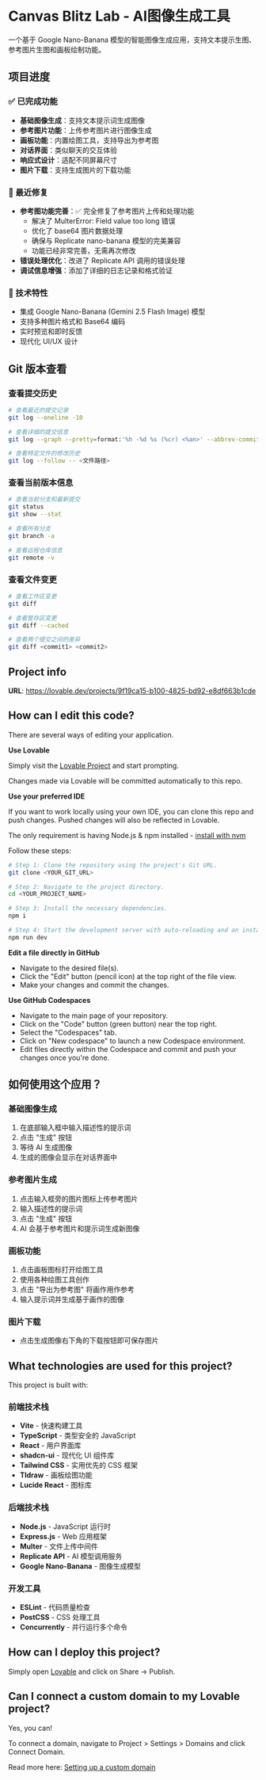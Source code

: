 # Canvas Blitz Lab - AI图像生成工具

一个基于 Google Nano-Banana 模型的智能图像生成应用，支持文本提示生图、参考图片生图和画板绘制功能。

## 项目进度

### ✅ 已完成功能
- **基础图像生成**：支持文本提示词生成图像
- **参考图片功能**：上传参考图片进行图像生成
- **画板功能**：内置绘图工具，支持导出为参考图
- **对话界面**：类似聊天的交互体验
- **响应式设计**：适配不同屏幕尺寸
- **图片下载**：支持生成图片的下载功能

### 🔧 最近修复
- **参考图功能完善**：✅ 完全修复了参考图片上传和处理功能
  - 解决了 MulterError: Field value too long 错误
  - 优化了 base64 图片数据处理
  - 确保与 Replicate nano-banana 模型的完美兼容
  - 功能已经非常完善，无需再次修改
- **错误处理优化**：改进了 Replicate API 调用的错误处理
- **调试信息增强**：添加了详细的日志记录和格式验证

### 🚀 技术特性
- 集成 Google Nano-Banana (Gemini 2.5 Flash Image) 模型
- 支持多种图片格式和 Base64 编码
- 实时预览和即时反馈
- 现代化 UI/UX 设计

## Git 版本查看

### 查看提交历史
```bash
# 查看最近的提交记录
git log --oneline -10

# 查看详细的提交信息
git log --graph --pretty=format:'%h -%d %s (%cr) <%an>' --abbrev-commit

# 查看特定文件的修改历史
git log --follow -- <文件路径>
```

### 查看当前版本信息
```bash
# 查看当前分支和最新提交
git status
git show --stat

# 查看所有分支
git branch -a

# 查看远程仓库信息
git remote -v
```

### 查看文件变更
```bash
# 查看工作区变更
git diff

# 查看暂存区变更
git diff --cached

# 查看两个提交之间的差异
git diff <commit1> <commit2>
```

## Project info

**URL**: https://lovable.dev/projects/9f19ca15-b100-4825-bd92-e8df663b1cde

## How can I edit this code?

There are several ways of editing your application.

**Use Lovable**

Simply visit the [Lovable Project](https://lovable.dev/projects/9f19ca15-b100-4825-bd92-e8df663b1cde) and start prompting.

Changes made via Lovable will be committed automatically to this repo.

**Use your preferred IDE**

If you want to work locally using your own IDE, you can clone this repo and push changes. Pushed changes will also be reflected in Lovable.

The only requirement is having Node.js & npm installed - [install with nvm](https://github.com/nvm-sh/nvm#installing-and-updating)

Follow these steps:

```sh
# Step 1: Clone the repository using the project's Git URL.
git clone <YOUR_GIT_URL>

# Step 2: Navigate to the project directory.
cd <YOUR_PROJECT_NAME>

# Step 3: Install the necessary dependencies.
npm i

# Step 4: Start the development server with auto-reloading and an instant preview.
npm run dev
```

**Edit a file directly in GitHub**

- Navigate to the desired file(s).
- Click the "Edit" button (pencil icon) at the top right of the file view.
- Make your changes and commit the changes.

**Use GitHub Codespaces**

- Navigate to the main page of your repository.
- Click on the "Code" button (green button) near the top right.
- Select the "Codespaces" tab.
- Click on "New codespace" to launch a new Codespace environment.
- Edit files directly within the Codespace and commit and push your changes once you're done.

## 如何使用这个应用？

### 基础图像生成
1. 在底部输入框中输入描述性的提示词
2. 点击 "生成" 按钮
3. 等待 AI 生成图像
4. 生成的图像会显示在对话界面中

### 参考图片生成
1. 点击输入框旁的图片图标上传参考图片
2. 输入描述性的提示词
3. 点击 "生成" 按钮
4. AI 会基于参考图片和提示词生成新图像

### 画板功能
1. 点击画板图标打开绘图工具
2. 使用各种绘图工具创作
3. 点击 "导出为参考图" 将画作用作参考
4. 输入提示词并生成基于画作的图像

### 图片下载
- 点击生成图像右下角的下载按钮即可保存图片

## What technologies are used for this project?

This project is built with:

### 前端技术栈
- **Vite** - 快速构建工具
- **TypeScript** - 类型安全的 JavaScript
- **React** - 用户界面库
- **shadcn-ui** - 现代化 UI 组件库
- **Tailwind CSS** - 实用优先的 CSS 框架
- **Tldraw** - 画板绘图功能
- **Lucide React** - 图标库

### 后端技术栈
- **Node.js** - JavaScript 运行时
- **Express.js** - Web 应用框架
- **Multer** - 文件上传中间件
- **Replicate API** - AI 模型调用服务
- **Google Nano-Banana** - 图像生成模型

### 开发工具
- **ESLint** - 代码质量检查
- **PostCSS** - CSS 处理工具
- **Concurrently** - 并行运行多个命令

## How can I deploy this project?

Simply open [Lovable](https://lovable.dev/projects/9f19ca15-b100-4825-bd92-e8df663b1cde) and click on Share -> Publish.

## Can I connect a custom domain to my Lovable project?

Yes, you can!

To connect a domain, navigate to Project > Settings > Domains and click Connect Domain.

Read more here: [Setting up a custom domain](https://docs.lovable.dev/tips-tricks/custom-domain#step-by-step-guide)
